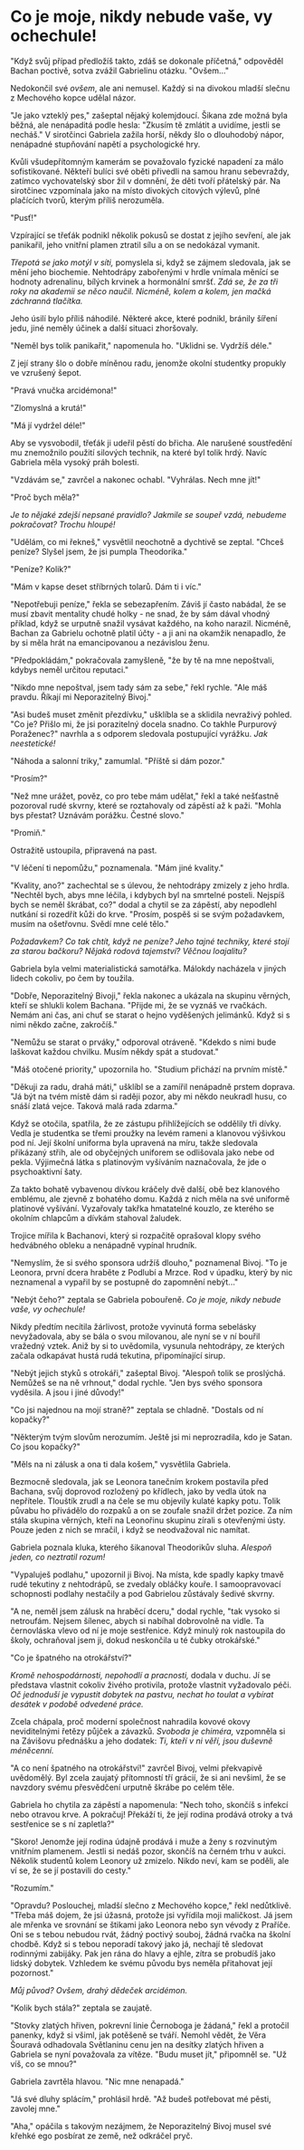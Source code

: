# Co je moje, nikdy nebude vaše, vy ochechule!

"Když svůj případ předložíš takto, zdáš se dokonale příčetná," odpověděl Bachan poctivě, sotva zvážil Gabrielinu otázku. "Ovšem..."

Nedokončil své *ovšem*, ale ani nemusel. Každý si na divokou mladší slečnu z Mechového kopce udělal názor.

"Je jako vzteklý pes," zašeptal nějaký kolemjdoucí. Šikana zde možná byla běžná, ale nenápaditá podle hesla: "Zkusím tě zmlátit a uvidíme, jestli se necháš." V sirotčinci Gabriela zažila horší, někdy šlo o dlouhodobý nápor, nenápadné stupňování napětí a psychologické hry.

Kvůli všudepřítomným kamerám se považovalo fyzické napadení za málo sofistikované.  Někteří bulíci své oběti přivedli na samou hranu sebevraždy, zatímco vychovatelský sbor žil v domnění, že děti tvoří přátelský pár. Na sirotčinec vzpomínala jako na místo divokých citových výlevů, plné plačících tvorů, kterým příliš nerozuměla.

"Pusť!"

Vzpírající se třeťák podnikl několik pokusů se dostat z jejího sevření, ale jak panikařil, jeho vnitřní plamen ztratil sílu a on se nedokázal vymanit.

*Třepotá se jako motýl v síti,* pomyslela si, když se zájmem sledovala, jak se mění jeho biochemie. Nehtodrápy zabořenými v hrdle vnímala měnící se hodnoty adrenalinu, bílých krvinek a hormonální smršť. *Zdá se, že za tři roky na akademii se něco naučil. Nicméně, kolem a kolem, jen mačká záchranná tlačítka.*

Jeho úsilí bylo příliš náhodilé. Některé akce, které podnikl, bránily šíření jedu, jiné neměly účinek a další situaci zhoršovaly.

"Neměl bys tolik panikařit," napomenula ho. "Uklidni se. Vydržíš déle."

Z její strany šlo o dobře míněnou radu, jenomže okolní studentky propukly ve vzrušený šepot.

"Pravá vnučka arcidémona!"

"Zlomyslná a krutá!"

"Má jí vydržel déle!"

Aby se vysvobodil, třeťák ji udeřil pěstí do břicha. Ale narušené soustředění mu znemožnilo použití silových technik, na které byl tolik hrdý. Navíc Gabriela měla vysoký práh bolesti.

"Vzdávám se," zavrčel a nakonec ochabl. "Vyhrálas. Nech mne jít!"

"Proč bych měla?"

*Je to nějaké zdejší nepsané pravidlo? Jakmile se soupeř vzdá, nebudeme pokračovat? Trochu hloupé!*

"Udělám, co mi řekneš," vysvětlil neochotně a dychtivě se zeptal. "Chceš peníze? Slyšel jsem, že jsi pumpla Theodorika."

"Peníze? Kolik?"

"Mám v kapse deset stříbrných tolarů. Dám ti i víc."

"Nepotřebuji peníze," řekla se sebezapřením. Záviš jí často nabádal, že se musí zbavit mentality chudé holky - ne snad, že by sám dával vhodný příklad, když se urputně snažil vysávat každého, na koho narazil. Nicméně, Bachan za Gabrielu ochotně platil účty - a ji ani na okamžik nenapadlo, že by si měla hrát na emancipovanou a nezávislou ženu.

"Předpokládám," pokračovala zamyšleně, "že by tě na mne nepoštvali, kdybys neměl určitou reputaci."

"Nikdo mne nepoštval, jsem tady sám za sebe," řekl rychle. "Ale máš pravdu. Říkají mi Neporazitelný Bivoj."

"Asi budeš muset změnit přezdívku," ušklíbla se a sklidila nevraživý pohled. "Co je? Přišlo mi, že jsi porazitelný docela snadno. Co takhle Purpurový Poraženec?" navrhla a s odporem sledovala postupující vyrážku. *Jak neestetické!*

"Náhoda a salonní triky," zamumlal. "Příště si dám pozor."

"Prosím?"

"Než mne urážet, pověz, co pro tebe mám udělat," řekl a také nešťastně pozoroval rudé skvrny, které se roztahovaly od zápěstí až k paži. "Mohla bys přestat? Uznávám porážku. Čestné slovo."

"Promiň."

Ostražitě ustoupila, připravená na past.

"V léčení ti nepomůžu," poznamenala. "Mám jiné kvality."

"Kvality, ano?" zachechtal se s úlevou, že nehtodrápy zmizely z jeho hrdla. "Nechtěl bych, abys mne léčila, i kdybych byl na smrtelné posteli. Nejspíš bych se neměl škrábat, co?" dodal a chytil se za zápěstí, aby nepodlehl nutkání si rozedřít kůži do krve. "Prosím, pospěš si se svým požadavkem, musím na ošetřovnu. Svědí mne celé tělo."

*Požadavkem? Co tak chtít, když ne peníze? Jeho tajné techniky, které stojí za starou bačkoru? Nějaká rodová tajemství? Věčnou loajalitu?*

Gabriela byla velmi materialistická samotářka. Málokdy nacházela v jiných lidech cokoliv, po čem by toužila.

"Dobře, Neporazitelný Bivoji," řekla nakonec a ukázala na skupinu věrných, kteří se shlukli kolem Bachana. "Přijde mi, že se vyznáš ve rvačkách. Nemám ani čas, ani chuť se starat o hejno vyděšených jelimánků. Když si s nimi někdo začne, zakročíš."

"Nemůžu se starat o prváky," odporoval otráveně. "Kdekdo s nimi bude laškovat každou chvilku. Musím někdy spát a studovat."

"Máš otočené priority," upozornila ho. "Studium přichází na prvním místě."

"Děkuji za radu, drahá máti," ušklíbl se a zamířil nenápadně prstem doprava. "Já být na tvém místě dám si raději pozor, aby mi někdo neukradl husu, co snáší zlatá vejce. Taková malá rada zdarma."

Když se otočila, spatřila, že ze zástupu přihlížejících se oddělily tři dívky. Vedla je studentka se třemi proužky na levém rameni a klanovou výšivkou pod ní. Její školní uniforma byla upravená na míru, takže sledovala přikázaný střih, ale od obyčejných uniforem se odlišovala jako nebe od pekla. Výjimečná látka s platinovým vyšíváním naznačovala, že jde o psychoaktivní šaty.

Za takto bohatě vybavenou dívkou kráčely dvě další, obě bez klanového emblému, ale zjevně z bohatého domu. Každá z nich měla na své uniformě platinové vyšívání. Vyzařovaly takřka hmatatelné kouzlo, ze kterého se okolním chlapcům a dívkám stahoval žaludek.

Trojice mířila k Bachanovi, který si rozpačitě oprašoval klopy svého hedvábného obleku a nenápadně vypínal hrudník.

"Nemyslím, že si svého sponsora udržíš dlouho," poznamenal Bivoj. "To je Leonora, první dcera hraběte z Podlubí a Mrzce. Rod v úpadku, který by nic neznamenal a vypařil by se postupně do zapomnění nebýt..."

"Nebýt čeho?" zeptala se Gabriela pobouřeně. *Co je moje, nikdy nebude vaše, vy ochechule!*

Nikdy předtím necítila žárlivost, protože vyvinutá forma sebelásky nevyžadovala, aby se bála o svou milovanou, ale nyní se v ní bouřil vražedný vztek. Aniž by si to uvědomila, vysunula nehtodrápy, ze kterých začala odkapávat hustá rudá tekutina, připomínající sirup.

"Nebýt jejich styků s otrokáři," zašeptal Bivoj. "Alespoň tolik se proslýchá. Nemůžeš se na ně vrhnout," dodal rychle. "Jen bys svého sponsora vyděsila. A jsou i jiné důvody!"

"Co jsi najednou na mojí straně?" zeptala se chladně. "Dostals od ní kopačky?"

"Některým tvým slovům nerozumím. Ještě jsi mi neprozradila, kdo je Satan. Co jsou kopačky?"

"Měls na ni zálusk a ona ti dala košem," vysvětlila Gabriela.

Bezmocně sledovala, jak se Leonora tanečním krokem postavila před Bachana, svůj doprovod rozložený po křídlech, jako by vedla útok na nepřítele. Tlouštík zrudl a na čele se mu objevily kulaté kapky potu. Tolik půvabu ho přivádělo do rozpaků a on se zoufale snažil držet pozice. Za ním stála skupina věrných, kteří na Leonořinu skupinu zírali s otevřenými ústy. Pouze jeden z nich se mračil, i když se neodvažoval nic namítat.

Gabriela poznala kluka, kterého šikanoval Theodorikův sluha. *Alespoň jeden, co neztratil rozum!*

"Vypaluješ podlahu," upozornil ji Bivoj. Na místa, kde spadly kapky tmavě rudé tekutiny z nehtodrápů, se zvedaly obláčky kouře. I samoopravovací schopnosti podlahy nestačily a pod Gabrielou zůstávaly šedivé skvrny.

"A ne, neměl jsem zálusk na hraběcí dceru," dodal rychle, "tak vysoko si netroufám. Nejsem šílenec, abych si nabíhal dobrovolně na vidle. Ta černovláska vlevo od ní je moje sestřenice. Když minulý rok nastoupila do školy, ochraňoval jsem ji, dokud neskončila u té čubky otrokářské."

"Co je špatného na otrokářství?"

*Kromě nehospodárnosti, nepohodlí a pracnosti,* dodala v duchu. Jí se představa vlastnit cokoliv živého protivila, protože vlastnit vyžadovalo péči. *Oč jednoduší je vypustit dobytek na pastvu, nechat ho toulat a vybírat desátek v podobě odvedené práce.* 

Zcela chápala, proč moderní společnost nahradila kovové okovy neviditelnými řetězy půjček a závazků. *Svoboda je chiméra,* vzpomněla si na Závišovu přednášku a jeho dodatek: *Ti, kteří v ni věří, jsou duševně méněcenní.*

"A co není špatného na otrokářství!" zavrčel Bivoj, velmi překvapivě uvědomělý. Byl zcela zaujatý přítomností tří grácií, že si ani nevšiml, že se navzdory svému přesvědčení urputně škrábe po celém těle. 

Gabriela ho chytila za zápěstí a napomenula: "Nech toho, skončíš s infekcí nebo otravou krve. A pokračuj! Překáží ti, že její rodina prodává otroky a tvá sestřenice se s ní zapletla?"

"Skoro! Jenomže její rodina údajně prodává i muže a ženy s rozvinutým vnitřním plamenem. Jestli si nedáš pozor, skončíš na černém trhu v aukci. Několik studentů kolem Leonory už zmizelo. Nikdo neví, kam se poděli, ale ví se, že se jí postavili do cesty."

"Rozumím."

"Opravdu? Poslouchej, mladší slečno z Mechového kopce," řekl nedůtklivě. "Třeba máš dojem, že jsi úžasná, protože jsi vyřídila moji maličkost. Já jsem ale mřenka ve srovnání se štikami jako Leonora nebo syn vévody z Praříče. Oni se s tebou nebudou rvát, žádný poctivý souboj, žádná rvačka na školní chodbě. Když si s tebou neporadí takový jako já, nechají tě sledovat rodinnými zabijáky. Pak jen rána do hlavy a ejhle, zítra se probudíš jako lidský dobytek. Vzhledem ke svému původu bys neměla přitahovat její pozornost."

*Můj původ? Ovšem, drahý dědeček arcidémon.*

"Kolik bych stála?" zeptala se zaujatě.

"Stovky zlatých hřiven, pokrevní linie Černoboga je žádaná," řekl a protočil panenky, když si všiml, jak potěšeně se tváří. Nemohl vědět, že Věra Šouravá odhadovala Světlaninu cenu jen na desítky zlatých hřiven a Gabriela se nyní považovala za vítěze. "Budu muset jít," připomněl se. "Už víš, co se mnou?"

Gabriela zavrtěla hlavou. "Nic mne nenapadá."

"Já své dluhy splácím," prohlásil hrdě. "Až budeš potřebovat mé pěsti, zavolej mne."

"Aha," opáčila s takovým nezájmem, že Neporazitelný Bivoj musel své křehké ego posbírat ze země, než odkráčel pryč.


